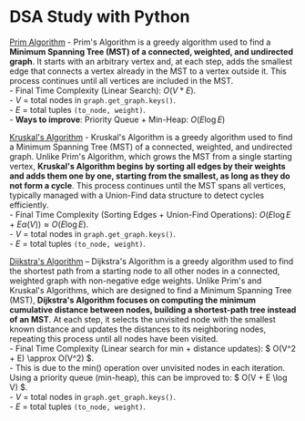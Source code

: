 # DSA Study with Python

[Prim Algorithm](https://www.youtube.com/watch?v=cplfcGZmX7I) - Prim's Algorithm is a greedy algorithm used to find a **Minimum Spanning Tree (MST) of a connected, weighted, and undirected graph**. It starts with an arbitrary vertex and, at each step, adds the smallest edge that connects a vertex already in the MST to a vertex outside it. This process continues until all vertices are included in the MST.  
    - Final Time Complexity (Linear Search): $O(V * E)$.  
    - $V$ = total nodes in `graph.get_graph.keys()`.  
    - $E$ = total tuples `(to_node, weight)`.   
    - **Ways to improve**: Priority Queue + Min-Heap: $O(E \log E)$

[Kruskal's Algorithm](https://www.youtube.com/watch?v=71UQH7Pr9kU) - Kruskal's Algorithm is a greedy algorithm used to find a Minimum Spanning Tree (MST) of a connected, weighted, and undirected graph. Unlike Prim's Algorithm, which grows the MST from a single starting vertex, **Kruskal's Algorithm begins by sorting all edges by their weights and adds them one by one, starting from the smallest, as long as they do not form a cycle**. This process continues until the MST spans all vertices, typically managed with a Union-Find data structure to detect cycles efficiently.  
    - Final Time Complexity (Sorting Edges + Union-Find Operations): $O(E \log E + E \alpha(V)) \approx O(E \log E)$.  
    - $V$ = total nodes in `graph.get_graph.keys()`.  
    - $E$ = total tuples `(to_node, weight)`.   

[Dijkstra's Algorithm](https://www.youtube.com/watch?v=_lHSawdgXpI) – Dijkstra's Algorithm is a greedy algorithm used to find the shortest path from a starting node to all other nodes in a connected, weighted graph with non-negative edge weights. Unlike Prim's and Kruskal's Algorithms, which are designed to find a Minimum Spanning Tree (MST), **Dijkstra's Algorithm focuses on computing the minimum cumulative distance between nodes, building a shortest-path tree instead of an MST**. At each step, it selects the unvisited node with the smallest known distance and updates the distances to its neighboring nodes, repeating this process until all nodes have been visited.  
    - Final Time Complexity (Linear search for min + distance updates): $ O(V^2 + E) \approx O(V^2) $.  
    - This is due to the min() operation over unvisited nodes in each iteration. Using a priority queue (min-heap), this can be improved to: $ O(V + E \log V) $.  
    - $V$ = total nodes in `graph.get_graph.keys()`.  
    - $E$ = total tuples `(to_node, weight)`.   
